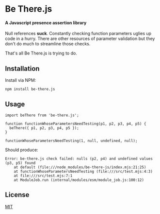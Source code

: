 # Be There.js
#### A Javascript presence assertion library

Null references **suck**. Constantly checking function parameters uglies up code
in a hurry. There are other resources of parameter validation but they don't do
much to streamline those checks.

That's all Be There.js is trying to do.

## Installation
Install via NPM:
```
npm install be-there.js
```

## Usage

```
import beThere from 'be-there.js';

function functionWhoseParametersNeedTesting(p1, p2, p3, p4, p5) {
  beThere({ p1, p2, p3, p4, p5 });
}

functionWhoseParametersNeedTesting(1, null, undefined, null);
```

Should produce:

```
Error: be-there.js check failed: nulls (p2, p4) and undefined values (p3, p5) found
    at default (file:///node_modules/be-there-js/index.mjs:21:25)
    at functionWhoseParametersNeedTesting (file:///src/test.mjs:4:3)
    at file:///src/test.mjs:7:1
    at ModuleJob.run (internal/modules/esm/module_job.js:100:12)
```

## License
[MIT](./LICENSE)
